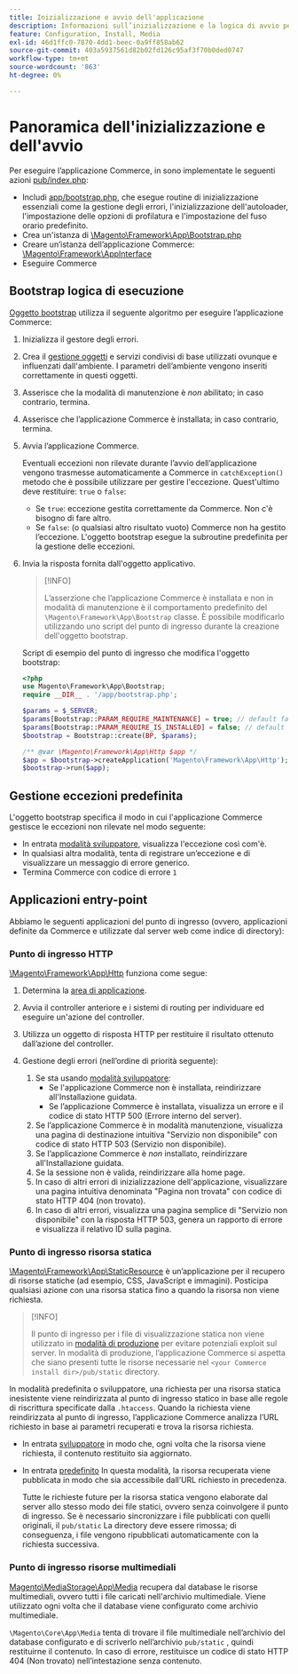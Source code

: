 ```yaml
---
title: Inizializzazione e avvio dell'applicazione
description: Informazioni sull’inizializzazione e la logica di avvio per l’applicazione Commerce.
feature: Configuration, Install, Media
exl-id: 46d1ffc0-7870-4dd1-beec-0a9ff858ab62
source-git-commit: 403a5937561d82b02fd126c95af3f70b0ded0747
workflow-type: tm+mt
source-wordcount: '863'
ht-degree: 0%

---
```


# Panoramica dell&#39;inizializzazione e dell&#39;avvio

Per eseguire l’applicazione Commerce, in sono implementate le seguenti azioni [pub/index.php][index]:

- Includi [app/bootstrap.php][bootinitial], che esegue routine di inizializzazione essenziali come la gestione degli errori, l&#39;inizializzazione dell&#39;autoloader, l&#39;impostazione delle opzioni di profilatura e l&#39;impostazione del fuso orario predefinito.
- Crea un&#39;istanza di [\Magento\Framework\App\Bootstrap.php][bootstrap] <!-- It requires initialization parameters to be specified in constructor. Normally, the $_SERVER super-global variable is supposed to be passed there. -->
- Creare un’istanza dell’applicazione Commerce: [\Magento\Framework\AppInterface][app-face]
- Eseguire Commerce

## Bootstrap logica di esecuzione

[Oggetto bootstrap][bootinitial] utilizza il seguente algoritmo per eseguire l’applicazione Commerce:

1. Inizializza il gestore degli errori.
1. Crea il [gestione oggetti][object] e servizi condivisi di base utilizzati ovunque e influenzati dall&#39;ambiente. I parametri dell’ambiente vengono inseriti correttamente in questi oggetti.
1. Asserisce che la modalità di manutenzione è _non_ abilitato; in caso contrario, termina.
1. Asserisce che l’applicazione Commerce è installata; in caso contrario, termina.
1. Avvia l’applicazione Commerce.

   Eventuali eccezioni non rilevate durante l’avvio dell’applicazione vengono trasmesse automaticamente a Commerce in `catchException()` metodo che è possibile utilizzare per gestire l&#39;eccezione. Quest&#39;ultimo deve restituire: `true` o `false`:

   - Se `true`: eccezione gestita correttamente da Commerce. Non c&#39;è bisogno di fare altro.
   - Se `false`: (o qualsiasi altro risultato vuoto) Commerce non ha gestito l’eccezione. L&#39;oggetto bootstrap esegue la subroutine predefinita per la gestione delle eccezioni.

1. Invia la risposta fornita dall&#39;oggetto applicativo.

   >[!INFO]
   >
   >L’asserzione che l’applicazione Commerce è installata e non in modalità di manutenzione è il comportamento predefinito del `\Magento\Framework\App\Bootstrap` classe. È possibile modificarlo utilizzando uno script del punto di ingresso durante la creazione dell&#39;oggetto bootstrap.

   Script di esempio del punto di ingresso che modifica l&#39;oggetto bootstrap:

   ```php
   <?php
   use Magento\Framework\App\Bootstrap;
   require __DIR__ . '/app/bootstrap.php';
   
   $params = $_SERVER;
   $params[Bootstrap::PARAM_REQUIRE_MAINTENANCE] = true; // default false
   $params[Bootstrap::PARAM_REQUIRE_IS_INSTALLED] = false; // default true
   $bootstrap = Bootstrap::create(BP, $params);
   
   /** @var \Magento\Framework\App\Http $app */
   $app = $bootstrap->createApplication('Magento\Framework\App\Http');
   $bootstrap->run($app);
   ```

## Gestione eccezioni predefinita

L&#39;oggetto bootstrap specifica il modo in cui l&#39;applicazione Commerce gestisce le eccezioni non rilevate nel modo seguente:

- In entrata [modalità sviluppatore](../bootstrap/application-modes.md#developer-mode), visualizza l&#39;eccezione così com&#39;è.
- In qualsiasi altra modalità, tenta di registrare un’eccezione e di visualizzare un messaggio di errore generico.
- Termina Commerce con codice di errore `1`

## Applicazioni entry-point

Abbiamo le seguenti applicazioni del punto di ingresso (ovvero, applicazioni definite da Commerce e utilizzate dal server web come indice di directory):

### Punto di ingresso HTTP

[\Magento\Framework\App\Http][http] funziona come segue:

1. Determina la [area di applicazione](https://developer.adobe.com/commerce/php/architecture/modules/areas/).
1. Avvia il controller anteriore e i sistemi di routing per individuare ed eseguire un&#39;azione del controller.
1. Utilizza un oggetto di risposta HTTP per restituire il risultato ottenuto dall’azione del controller.
1. Gestione degli errori (nell’ordine di priorità seguente):

   1. Se sta usando [modalità sviluppatore](../bootstrap/application-modes.md#developer-mode):
      - Se l&#39;applicazione Commerce non è installata, reindirizzare all&#39;Installazione guidata.
      - Se l’applicazione Commerce è installata, visualizza un errore e il codice di stato HTTP 500 (Errore interno del server).
   1. Se l’applicazione Commerce è in modalità manutenzione, visualizza una pagina di destinazione intuitiva &quot;Servizio non disponibile&quot; con codice di stato HTTP 503 (Servizio non disponibile).
   1. Se l’applicazione Commerce è _non_ installato, reindirizzare all&#39;Installazione guidata.
   1. Se la sessione non è valida, reindirizzare alla home page.
   1. In caso di altri errori di inizializzazione dell&#39;applicazione, visualizzare una pagina intuitiva denominata &quot;Pagina non trovata&quot; con codice di stato HTTP 404 (non trovato).
   1. In caso di altri errori, visualizza una pagina semplice di &quot;Servizio non disponibile&quot; con la risposta HTTP 503, genera un rapporto di errore e visualizza il relativo ID sulla pagina.

### Punto di ingresso risorsa statica

[\Magento\Framework\App\StaticResource][static-resource] è un’applicazione per il recupero di risorse statiche (ad esempio, CSS, JavaScript e immagini). Posticipa qualsiasi azione con una risorsa statica fino a quando la risorsa non viene richiesta.

>[!INFO]
>
>Il punto di ingresso per i file di visualizzazione statica non viene utilizzato in [modalità di produzione](application-modes.md#production-mode) per evitare potenziali exploit sul server. In modalità di produzione, l’applicazione Commerce si aspetta che siano presenti tutte le risorse necessarie nel `<your Commerce install dir>/pub/static` directory.

In modalità predefinita o sviluppatore, una richiesta per una risorsa statica inesistente viene reindirizzata al punto di ingresso statico in base alle regole di riscrittura specificate dalla `.htaccess`.
Quando la richiesta viene reindirizzata al punto di ingresso, l’applicazione Commerce analizza l’URL richiesto in base ai parametri recuperati e trova la risorsa richiesta.

- In entrata [sviluppatore](application-modes.md#developer-mode) in modo che, ogni volta che la risorsa viene richiesta, il contenuto restituito sia aggiornato.
- In entrata [predefinito](application-modes.md#default-mode) In questa modalità, la risorsa recuperata viene pubblicata in modo che sia accessibile dall’URL richiesto in precedenza.

   Tutte le richieste future per la risorsa statica vengono elaborate dal server allo stesso modo dei file statici, ovvero senza coinvolgere il punto di ingresso. Se è necessario sincronizzare i file pubblicati con quelli originali, il `pub/static` La directory deve essere rimossa; di conseguenza, i file vengono ripubblicati automaticamente con la richiesta successiva.

### Punto di ingresso risorse multimediali

[Magento\MediaStorage\App\Media][media] recupera dal database le risorse multimediali, ovvero tutti i file caricati nell&#39;archivio multimediale. Viene utilizzato ogni volta che il database viene configurato come archivio multimediale.

`\Magento\Core\App\Media` tenta di trovare il file multimediale nell’archivio del database configurato e di scriverlo nell’archivio `pub/static` , quindi restituirne il contenuto. In caso di errore, restituisce un codice di stato HTTP 404 (Non trovato) nell’intestazione senza contenuto.

<!-- Link Definitions -->

[app-face]: https://github.com/magento/magento2/tree/2.4/lib/internal/Magento/Framework/AppInterface.php
[bootinitial]: https://github.com/magento/magento2/tree/2.4/app/bootstrap.php
[bootstrap]: https://github.com/magento/magento2/tree/2.4/lib/internal/Magento/Framework/App/Bootstrap.php
[http]: https://github.com/magento/magento2/tree/2.4/lib/internal/Magento/Framework/App/Http
[index]: https://github.com/magento/magento2/tree/2.4/pub/index.php
[media]: https://github.com/magento/magento2/tree/2.4/app/code/Magento/MediaStorage/App/Media.php
[object]: https://github.com/magento/magento2/tree/2.4/lib/internal/Magento/Framework/ObjectManager
[static-resource]: https://github.com/magento/magento2/tree/2.4/lib/internal/Magento/Framework/App/StaticResource.php
